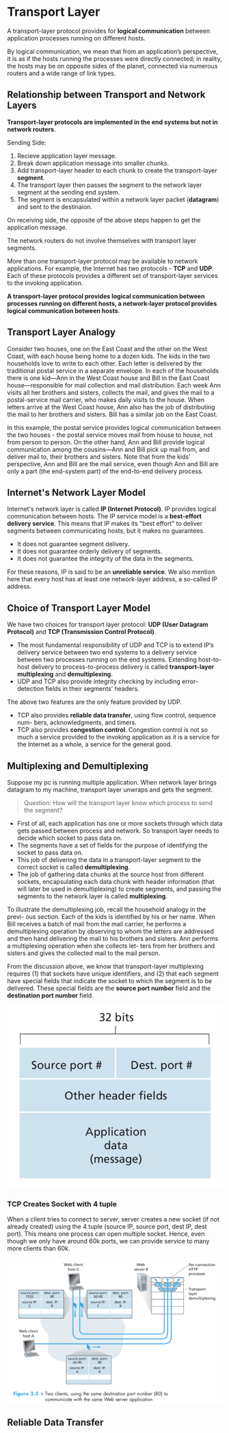 # Transport Layer

A transport-layer protocol provides for **logical communication** between application processes running on different hosts.

By logical communication, we mean that from an application’s perspective, it is as if the hosts running the processes were directly connected; in reality, the hosts may be on opposite sides of the planet, connected via numerous routers and a wide range of link types.

## Relationship between Transport and Network Layers

**Transport-layer protocols are implemented in the end systems but not in network routers**.

Sending Side:

1. Recieve application layer message.
2. Break down application message into smaller chunks.
3. Add transport-layer header to each chunk to create the transport-layer **segment**.
4. The transport layer then passes the segment to the network layer segment at the sending end system.
5. The segment is encapsulated within a network layer packet (**datagram**) and sent to the destinaion.

On receiving side, the opposite of the above steps happen to get the application message.

The network routers do not involve themselves with transport layer segments.

More than one transport-layer protocol may be available to network applications. For example, the Internet has two protocols - **TCP** and **UDP**. Each of these protocols provides a different set of transport-layer services to the invoking application.

**A transport-layer protocol provides logical communication between processes running on different hosts, a network-layer protocol provides logical communication between hosts**.

## Transport Layer Analogy

Consider two houses, one on the East Coast and the other on the West Coast, with each house being home to a dozen kids. The kids in the two households love to write to each other. Each letter is delivered by the traditional postal service in a separate envelope. In each of the households there is one kid—Ann in the West Coast house and Bill in the East Coast house—responsible for mail collection and mail distribution. Each week Ann visits all her brothers and sisters, collects the mail, and gives the mail to a postal-service mail carrier, who makes daily visits to the house. When letters arrive at the West Coast house, Ann also has the job of distributing the mail to her brothers and sisters. Bill has a similar job on the East Coast.

In this example, the postal service provides logical communication between the two houses - the postal service moves mail from house to house, not from person to person. On the other hand, Ann and Bill provide logical communication among the cousins—Ann and Bill pick up mail from, and deliver mail to, their brothers and sisters. Note that from the kids' perspective, Ann and Bill are the mail service, even though Ann and Bill are only a part (the end-system part) of the end-to-end delivery process.

## Internet's Network Layer Model

Internet's network layer is called **IP (Internet Protocol)**. IP provides logical communication between hosts. The IP service model is a **best-effort delivery service**. This means that IP makes its "best effort" to deliver segments between communicating hosts, but it makes no guarantees.

- It does not guarantee segment delivery.
- It does not guarantee orderly delivery of segments.
- It does not guarantee the integrity of the data in the segments.

For these reasons, IP is said to be an **unreliable service**. We also mention here that every host has at least one network-layer address, a so-called IP address.

## Choice of Transport Layer Model

We have two choices for transport layer protocol: **UDP (User Datagram Protocol)** and **TCP (Transmission Control Protocol)**.

- The most fundamental responsibility of UDP and TCP is to extend IP’s delivery service between two end systems to a delivery service between two processes running on the end systems. Extending host-to-host delivery to process-to-process delivery is called **transport-layer multiplexing** and **demultiplexing**.
- UDP and TCP also provide integrity checking by including error- detection fields in their segments’ headers.

The above two features are the only feature provided by UDP.

- TCP also provides **reliable data transfer**, using flow control, sequence num- bers, acknowledgments, and timers.
- TCP also provides **congestion control**. Congestion control is not so much a service provided to the invoking application as it is a service for the Internet as a whole, a service for the general good.

## Multiplexing and Demultiplexing

Suppose my pc is running multiple application. When network layer brings datagram to my machine, transport layer unwraps and gets the segment.

> Question: How will the transport layer know which process to send the segment?

- First of all, each application has one or more sockets through which data gets passed between process and network. So transport layer needs to decide which socket to pass data on.
- The segments have a set of fields for the purpose of identifying the socket to pass data on.
- This job of delivering the data in a transport-layer segment to the correct socket is called **demultiplexing**.
- The job of gathering data chunks at the source host from different sockets, encapsulating each data chunk with header information (that will later be used in demultiplexing) to create segments, and passing the segments to the network layer is called **multiplexing**.

To illustrate the demultiplexing job, recall the household analogy in the previ- ous section. Each of the kids is identified by his or her name. When Bill receives a batch of mail from the mail carrier, he performs a demultiplexing operation by observing to whom the letters are addressed and then hand delivering the mail to his brothers and sisters. Ann performs a multiplexing operation when she collects let- ters from her brothers and sisters and gives the collected mail to the mail person.

From the discussion above, we know that transport-layer multiplexing requires (1) that sockets have unique identifiers, and (2) that each segment have special fields that indicate the socket to which the segment is to be delivered. These special fields are the **source port number** field and the **destination port number** field.

![Source Port and Dest Port](assets/2018-08-12-12-00-56.png)

### TCP Creates Socket with 4 tuple

When a client tries to connect to server, server creates a new socket (if not already created) using the 4 tuple (source IP, source port, dest IP, dest port). This means one process can open multiple socket. Hence, even though we only have around 60k ports, we can provide service to many more clients than 60k.

![](assets/2018-08-12-12-52-24.png)

## Reliable Data Transfer

